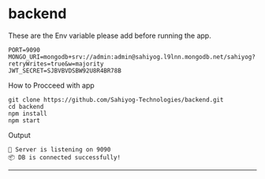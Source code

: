 # backend

These are the Env variable please add before running the app.

```
PORT=9090
MONGO_URI=mongodb+srv://admin:admin@sahiyog.l9lnn.mongodb.net/sahiyog?retryWrites=true&w=majority
JWT_SECRET=SJBVBVDSBW92U8R4BR78B
```

How to Procceed with app

```
git clone https://github.com/Sahiyog-Technologies/backend.git
cd backend
npm install
npm start
```

Output

```
🚀 Server is listening on 9090
📦 DB is connected successfully!
```

<hr/>
